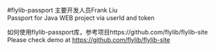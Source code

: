 #flylib-passport
主要开发人员Frank Liu <br/>
Passport for Java WEB project via userId and token

如何使用flylib-passport库，参考项目https://github.com/flylib/flylib-site  <br/>
Please check demo at https://github.com/flylib/flylib-site

